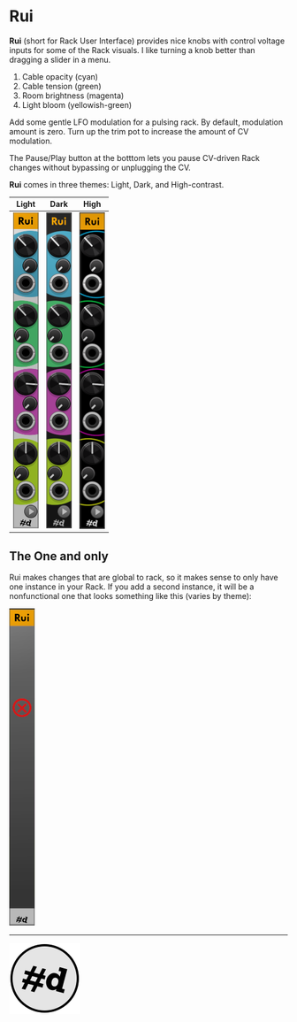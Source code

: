 # Rui

**Rui** (short for Rack User Interface) provides nice knobs with control voltage inputs for some of the Rack visuals. I like turning a knob better than dragging a slider in a menu.

1. Cable opacity (cyan)
1. Cable tension (green)
1. Room brightness (magenta)
1. Light bloom (yellowish-green)

Add some gentle LFO modulation for a pulsing rack.
By default, modulation amount is zero.
Turn up the trim pot to increase the amount of CV modulation.

The Pause/Play button at the botttom lets you pause CV-driven Rack changes without bypassing or unplugging the CV.

**Rui** comes in three themes: Light, Dark, and High-contrast.

| Light | Dark| High |
| :-: | :-: | :-: |
|![The pachde One Rui module](./images/Rui.png) | ![The pachde One Rui module (dark)](./images/Rui-dark.png)| ![The pachde One Rui module (high contrast)](./images/Rui-hc.png)|

## The One and only

Rui makes changes that are global to rack, so it makes sense to only have one instance in your Rack.
If you add a second instance, it will be a nonfunctional one that looks something like this (varies by theme):

![A disabled pachde One Rui module](./images/no-Rui.png)

---

![pachde (#d) Logo](Logo.svg)